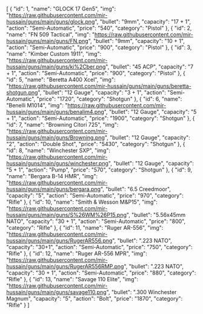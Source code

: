 [
  {
    "id": 1,
    "name": "GLOCK 17 Gen5",
    "img": "https://raw.githubusercontent.com/mir-hussain/guns/main/guns/glock.png",
    "bullet": "9mm",
    "capacity": "17 + 1",
    "action": "Semi-Automatic",
    "price": "540",
    "category": "Pistol"
  },
  {
    "id": 2,
    "name": "FN 509 Tactical",
    "img": "https://raw.githubusercontent.com/mir-hussain/guns/main/guns/FN.png",
    "bullet": "9mm",
    "capacity": "10 + 1",
    "action": "Semi-Automatic",
    "price": "900",
    "category": "Pistol"
  },
  {
    "id": 3,
    "name": "Kimber Custom 1911",
    "img": "https://raw.githubusercontent.com/mir-hussain/guns/main/guns/ki%2Cber.png",
    "bullet": "45 ACP",
    "capacity": "7 + 1",
    "action": "Semi-Automatic",
    "price": "900",
    "category": "Pistol"
  },
  {
    "id": 5,
    "name": "Beretta A400 Xcel",
    "img": "https://raw.githubusercontent.com/mir-hussain/guns/main/guns/beretta-shotgun.png",
    "bullet": "12 Gauge",
    "capacity": "3 + 1",
    "action": "Semi-Automatic",
    "price": "1720",
    "category": "Shotgun"
  },
  {
    "id": 6,
    "name": "Benelli M1014",
    "img": "https://raw.githubusercontent.com/mir-hussain/guns/main/guns/benalim4.png",
    "bullet": "12 Gauge",
    "capacity": "5 + 1",
    "action": "Semi-Automatic",
    "price": "1900",
    "category": "Shotgun"
  },
  {
    "id": 7,
    "name": "Browning Citori 725",
    "img": "https://raw.githubusercontent.com/mir-hussain/guns/main/guns/Browning.png",
    "bullet": "12 Gauge",
    "capacity": "2",
    "action": "Double Shot",
    "price": "5430",
    "category": "Shotgun"
  },
  {
    "id": 8,
    "name": "Winchester SXP",
    "img": "https://raw.githubusercontent.com/mir-hussain/guns/main/guns/winchester.png",
    "bullet": "12 Gauge",
    "capacity": "5 + 1",
    "action": "Pump",
    "price": "570",
    "category": "Shotgun"
  },
  {
    "id": 9,
    "name": "Bergara B-14 HMR",
    "img": "https://raw.githubusercontent.com/mir-hussain/guns/main/guns/bergara.png",
    "bullet": "6.5 Creedmoor",
    "capacity": "5",
    "action": "Semi-Automatic",
    "price": "970",
    "category": "Rifle"
  },
  {
    "id": 10,
    "name": "Smith & Wesson M&P15",
    "img": "https://raw.githubusercontent.com/mir-hussain/guns/main/guns/S%26WM%26P15.png",
    "bullet": "5.56x45mm NATO",
    "capacity": "30 + 1",
    "action": "Semi-Automatic",
    "price": "800",
    "category": "Rifle"
  },
  {
    "id": 11,
    "name": "Ruger AR-556",
    "img": "https://raw.githubusercontent.com/mir-hussain/guns/main/guns/RugerAR556.png",
    "bullet": ".223 NATO",
    "capacity": "30+1",
    "action": "Semi-Automatic",
    "price": "750",
    "category": "Rifle"
  },
  {
    "id": 12,
    "name": "Ruger AR-556 MPR",
    "img": "https://raw.githubusercontent.com/mir-hussain/guns/main/guns/RugerAR556RMP.png",
    "bullet": ".223 NATO",
    "capacity": "30 + 1",
    "action": "Semi-Automatic",
    "price": "880",
    "category": "Rifle"
  },
  {
    "id": 13,
    "name": "Savage 110 Elite",
    "img": "https://raw.githubusercontent.com/mir-hussain/guns/main/guns/savage110.png",
    "bullet": ".300 Winchester Magnum",
    "capacity": "5",
    "action": "Bolt",
    "price": "1870",
    "category": "Rifle"
  }
]